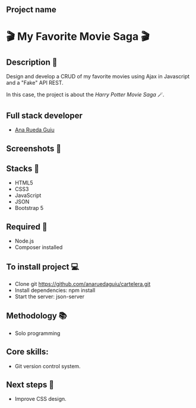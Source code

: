 ## Project name

<h1>🎬 My Favorite Movie Saga 🎬</h1>

## Description 📝

Design and develop a CRUD of my favorite movies using Ajax in Javascript and a "Fake" API REST.

In this case, the project is about the *Harry Potter Movie Saga* 🪄.

## Full stack developer
- [Ana Rueda Guiu](https://github.com/anaruedaguiu)

## Screenshots 📸

## Stacks 🔧
* HTML5 
* CSS3 
* JavaScript
* JSON
* Bootstrap 5

## Required 🔎
* Node.js
* Composer installed

## To install project 💻
* Clone git https://github.com/anaruedaguiu/cartelera.git
* Install dependencies: 
    npm install
* Start the server:
    json-server

## Methodology 📚
* Solo programming

## Core skills:
* Git version control system.

## Next steps 👣
* Improve CSS design.
